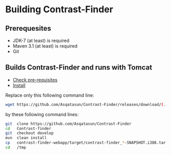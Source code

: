 # Building Contrast-Finder

## Prerequesites

* JDK-7 (at least) is required
* Maven 3.1 (at least) is required
* Git

## Builds Contrast-Finder and runs with Tomcat

* [Check pre-requisites](../../10_Install_doc/webapp_Pre-requisites.md)
* [Install](../../10_Install_doc/webapp_Installation.md)

Replace only this following command line:
```bash
wget https://github.com/Asqatasun/Contrast-Finder/releases/download/(...).i386.tar.gz
```

by these following command lines:
```bash
git  clone https://github.com/Asqatasun/Contrast-Finder
cd   Contrast-finder
git  checkout develop
mvn  clean install
cp   contrast-finder-webapp/target/contrast-finder_*-SNAPSHOT.i386.tar.gz /tmp
cd   /tmp
```
